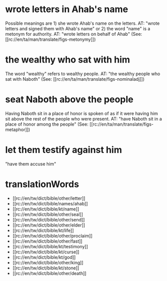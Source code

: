 # wrote letters in Ahab's name

Possible meanings are 1) she wrote Ahab's name on the letters. AT: "wrote letters and signed them with Ahab's name" or 2) the word "name" is a metonym for authority. AT: "wrote letters on behalf of Ahab" (See: [[rc://en/ta/man/translate/figs-metonymy]])

# the wealthy who sat with him

The word "wealthy" refers to wealthy people. AT: "the wealthy people who sat with Naboth" (See: [[rc://en/ta/man/translate/figs-nominaladj]])

# seat Naboth above the people

Having Naboth sit in a place of honor is spoken of as if it were having him sit above the rest of the people who were present. AT: "have Naboth sit in a place of honor among the people" (See: [[rc://en/ta/man/translate/figs-metaphor]])

# let them testify against him

"have them accuse him"

# translationWords

* [[rc://en/tw/dict/bible/other/letter]]
* [[rc://en/tw/dict/bible/names/ahab]]
* [[rc://en/tw/dict/bible/kt/name]]
* [[rc://en/tw/dict/bible/other/seal]]
* [[rc://en/tw/dict/bible/other/send]]
* [[rc://en/tw/dict/bible/other/elder]]
* [[rc://en/tw/dict/bible/kt/life]]
* [[rc://en/tw/dict/bible/other/proclaim]]
* [[rc://en/tw/dict/bible/other/fast]]
* [[rc://en/tw/dict/bible/kt/testimony]]
* [[rc://en/tw/dict/bible/kt/curse]]
* [[rc://en/tw/dict/bible/kt/god]]
* [[rc://en/tw/dict/bible/other/king]]
* [[rc://en/tw/dict/bible/kt/stone]]
* [[rc://en/tw/dict/bible/other/death]]
